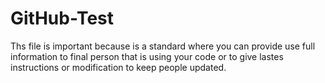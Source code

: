 # GitHub-Test
Ths file is important because is a standard where you can provide
use full information to final person that is using your code or
to give lastes instructions or modification to keep people updated.
 